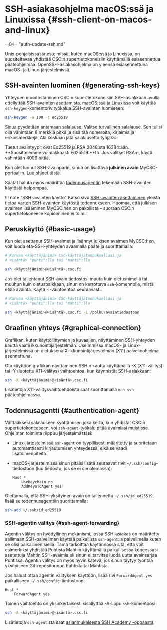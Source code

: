 
# SSH-asiakasohjelma macOS:ssä ja Linuxissa {#ssh-client-on-macos-and-linux}

--8<-- "auth-update-ssh.md"

Unix-pohjaisissa järjestelmissä, kuten macOS:ssä ja Linuxissa, on suositeltavaa yhdistää CSC:n supertietokoneisiin käyttämällä esiasennettua pääteohjelmaa. OpenSSH-asiakasohjelma on yleensä esiasennettuna macOS- ja Linux-järjestelmissä.

## SSH-avainten luominen {#generating-ssh-keys}

Yhteyden muodostaminen CSC:n supertietokoneisiin SSH-asiakkaan avulla edellyttää SSH-avainten asettamista. macOS:ssä ja Linuxissa voit käyttää `ssh-keygen`-komentorivityökalua SSH-avainten luomiseen:

```bash
ssh-keygen -a 100 -t ed25519
```

Sinua pyydetään antamaan salalause. Valitse turvallinen salalause. Sen tulisi olla vähintään 8 merkkiä pitkä ja sisältää numeroita, kirjaimia ja erikoismerkkejä. Älä koskaan jätä salalausetta tyhjäksi!

Tuetut avaintyypit ovat Ed25519 ja RSA 2048:sta 16384:ään. **Suosittelemme voimakkaasti Ed25519:**tä. Jos valitset RSA:n, käytä vähintään 4096 bittiä.

Kun olet luonut SSH-avainparin, sinun on lisättävä **julkinen avain** MyCSC-portaaliin.
[Lue ohjeet tästä](ssh-keys.md#adding-public-key-in-mycsc).

Saatat haluta myös määrittää [todennusagentin](#authentication-agent) tekemään SSH-avainten käytöstä helpompaa.

!!! note "SSH-avainten käyttö"
    Katso sivu [SSH-avainten asettaminen](ssh-keys.md) yleistä tietoa varten SSH-avainten käytöstä todennukseen. Huomaa, että julkisen avaimen lisääminen MyCSC:hen on pakollista – suoraan CSC:n supertietokoneelle kopioiminen ei toimi!

## Peruskäyttö {#basic-usage}

Kun olet asettanut SSH-avaimet ja lisännyt julkisen avaimen MyCSC:hen, voit luoda etä-SSH-yhteyden avaamalla pääte ja suorittamalla:

```bash
# Korvaa <käyttäjänimi> CSC-käyttäjätunnuksellasi ja
# <isäntä> "puhti":lla tai "mahti":lla

ssh <käyttäjänimi>@<isäntä>.csc.fi
```

Jos olet tallentanut SSH-avain tiedostosi muuta kuin oletusnimellä tai muuhun kuin oletuspaikkaan, sinun on kerrottava `ssh`-komennolle, mistä etsiä avainta. Käytä -i-vaihtoehtoa seuraavasti:

```bash
# Korvaa <käyttäjänimi> CSC-käyttäjätunnuksellasi ja
# <isäntä> "puhti":lla tai "mahti":lla

ssh <käyttäjänimi>@<isäntä>.csc.fi -i /polku/avaintiedostoon
```

## Graafinen yhteys {#graphical-connection}

Grafiikan, kuten käyttöliittymien ja kuvaajien, näyttäminen SSH-yhteyden kautta vaatii ikkunointijärjestelmän. Useimmissa macOS- ja Linux-järjestelmissä on oletuksena X-ikkunointijärjestelmän (X11) palvelinohjelma asennettuna.

Ota käyttöön grafiikan näyttäminen SSH:n kautta käyttämällä -X (X11-välitys) tai -Y (luotettu X11-välitys) vaihtoehtoa, kun käynnistät SSH-asiakkaan:

```bash
ssh -X <käyttäjänimi>@<isäntä>.csc.fi
```

Lisätietoja X11-välitysvaihtoehdoista saat suorittamalla `man ssh` pääteohjelmassa.

## Todennusagentti {#authentication-agent}

Välttääksesi salalauseen syöttämisen joka kerta, kun yhdistät CSC:n supertietokoneeseen, voi `ssh-agent`-työkalu pitää avaimiasi muistissa. Ohjelman toiminta riippuu järjestelmästäsi:

- Linux-järjestelmissä `ssh-agent` on tyypillisesti määritetty ja suoritetaan automaattisesti kirjautumisen yhteydessä, eikä se vaadi lisätoimenpiteitä.
- macOS-järjestelmissä sinun pitäisi lisätä seuraavat rivit `~/.ssh/config`-tiedostoon (luo tiedosto, jos se ei ole olemassa):

    ```text
    Host *
        UseKeychain no
        AddKeysToAgent yes
    ```

Olettamalla, että SSH-yksityinen avain on tallennettu `~/.ssh/id_ed25519`, lisää se todennusagenttiin suorittamalla:

```bash
ssh-add ~/.ssh/id_ed25519
```

### SSH-agentin välitys {#ssh-agent-forwarding}

Agentin välitys on hyödyllinen mekanismi, jossa SSH-asiakas on määritetty sallimaan SSH-palvelimen käyttää paikallista `ssh-agent`:ia palvelimella kuten se olisi paikallinen siellä. Tämä tarkoittaa käytännössä sitä, että voit esimerkiksi yhdistää Puhtista Mahtiin käyttämällä paikallisessa koneessasi asetettuja Mahtin SSH-avaimia eli sinun ei tarvitse luoda uutta avainsarjaa Puhtissa. Agentin välitys on myös hyvin kätevä, jos sinun täytyy työntää yksityiseen Git-repositorioon Puhtista tai Mahtista.

Jos haluat ottaa agentin välityksen käyttöön, lisää rivi `ForwardAgent yes` paikalliseen `~/.ssh/config`-tiedostoon:

```text
Host *
    ForwardAgent yes
```

Toinen vaihtoehto on yksinkertaisesti sisällyttää -A-lippu `ssh`-komentoosi:

```bash
ssh -A <käyttäjänimi>@<isäntä>.csc.fi
```

Lisätietoja `ssh-agent`:sta saat [asianmukaisesta SSH Academy -oppaasta](https://www.ssh.com/academy/ssh/agent).
